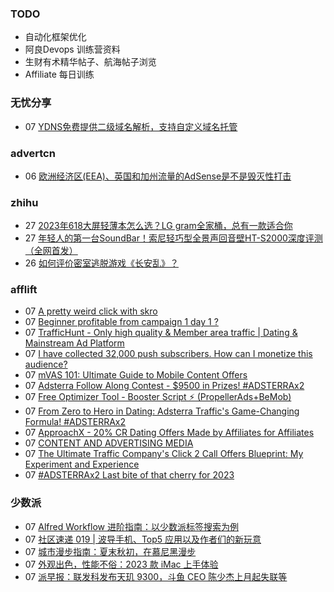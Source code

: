 ### TODO
-  自动化框架优化
-  阿良Devops 训练营资料
-  生财有术精华帖子、航海帖子浏览
-  Affiliate 每日训练

### 无忧分享
<!-- ruyo:START -->
-  07 [YDNS免费提供二级域名解析，支持自定义域名托管](https://51.ruyo.net/18529.html)<!-- ruyo:END -->

### advertcn
<!-- advertcn:START -->
-  06 [欧洲经济区&lpar;EEA&rpar;、英国和加州流量的AdSense是不是毁灭性打击](https://www.advertcn.com/forum.php?mod=viewthread&tid=112834)<!-- advertcn:END -->

### zhihu
<!-- zhihu:START -->
-  27 [2023年618大屏轻薄本怎么选？LG gram全家桶，总有一款适合你](http://zhuanlan.zhihu.com/p/632641888?utm_campaign=rss&utm_medium=rss&utm_source=rss&utm_content=title)
-  27 [年轻人的第一台SoundBar！索尼轻巧型全景声回音壁HT-S2000深度评测（全网首发）](http://zhuanlan.zhihu.com/p/630990296?utm_campaign=rss&utm_medium=rss&utm_source=rss&utm_content=title)
-  26 [如何评价密室逃脱游戏《长安乱》？](http://www.zhihu.com/question/563950552/answer/3045961312?utm_campaign=rss&utm_medium=rss&utm_source=rss&utm_content=title)<!-- zhihu:END -->

### afflift
<!-- afflift:START -->
-  07 [A pretty weird click with skro](https://afflift.com/f/threads/a-pretty-weird-click-with-skro.11960/)
-  07 [Beginner profitable from campaign 1 day 1 ?](https://afflift.com/f/threads/beginner-profitable-from-campaign-1-day-1.11957/)
-  07 [TrafficHunt - Only high quality &amp; Member area traffic | Dating &amp; Mainstream Ad Platform](https://afflift.com/f/threads/traffichunt-only-high-quality-member-area-traffic-dating-mainstream-ad-platform.10862/)
-  07 [I have collected 32,000 push subscribers. How can I monetize this audience?](https://afflift.com/f/threads/i-have-collected-32-000-push-subscribers-how-can-i-monetize-this-audience.11928/)
-  07 [mVAS 101: Ultimate Guide to Mobile Content Offers](https://afflift.com/f/threads/mvas-101-ultimate-guide-to-mobile-content-offers.11905/)
-  07 [Adsterra Follow Along Contest - $9500 in Prizes! #ADSTERRAx2](https://afflift.com/f/threads/adsterra-follow-along-contest-9500-in-prizes-adsterrax2.11948/)
-  07 [Free Optimizer Tool - Booster Script ⚡ &lpar;PropellerAds+BeMob&rpar;](https://afflift.com/f/threads/free-optimizer-tool-booster-script-%E2%9A%A1-propellerads-bemob.10601/)
-  07 [From Zero to Hero in Dating: Adsterra Traffic&#39;s Game-Changing Formula! #ADSTERRAx2](https://afflift.com/f/threads/from-zero-to-hero-in-dating-adsterra-traffics-game-changing-formula-adsterrax2.11962/)
-  07 [ApproachX - 20% CR Dating Offers Made by Affiliates for Affiliates](https://afflift.com/f/threads/approachx-20-cr-dating-offers-made-by-affiliates-for-affiliates.9381/)
-  07 [CONTENT AND ADVERTISING MEDIA](https://afflift.com/f/threads/content-and-advertising-media.11793/)
-  07 [The Ultimate Traffic Company&#39;s Click 2 Call Offers Blueprint: My Experiment and Experience](https://afflift.com/f/threads/the-ultimate-traffic-companys-click-2-call-offers-blueprint-my-experiment-and-experience.11745/)
-  07 [#ADSTERRAx2 Last bite of that cherry for 2023](https://afflift.com/f/threads/adsterrax2-last-bite-of-that-cherry-for-2023.11956/)<!-- afflift:END -->

### 少数派
<!-- sspai:START -->
-  07 [Alfred Workflow 进阶指南：以少数派标签搜索为例](https://sspai.com/prime/story/advanced-alfred-workflow-sspai-tag-search)
-  07 [社区速递 019 | 波导手机、Top5 应用以及作者们的新玩意](https://sspai.com/post/84230)
-  07 [城市漫步指南：夏末秋初，在慕尼黑漫步](https://sspai.com/post/84119)
-  07 [外观出色，性能不俗：2023 款 iMac 上手体验](https://sspai.com/post/84220)
-  07 [派早报：联发科发布天玑 9300，斗鱼 CEO 陈少杰上月起失联等](https://sspai.com/post/84224)<!-- sspai:END -->
